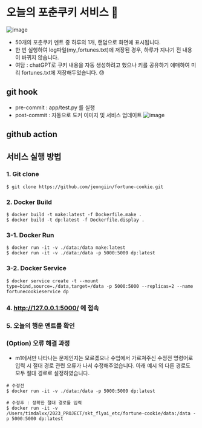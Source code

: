 # 오늘의 포춘쿠키 서비스 🥠
![image](https://github.com/jeongiin/fortune-cookie/assets/48753785/d546cda7-80a8-4a34-a736-da90ed4f8b78)

- 50개의 포춘쿠키 멘트 중 하루의 1개, 랜덤으로 화면에 표시됩니다.
- 한 번 실행하여 log파일(my_fortunes.txt)에 저장된 경우, 하루가 지나기 전 내용이 바뀌지 않습니다.
- 여담 : chatGPT로 쿠키 내용을 자동 생성하려고 했으나 키를 공유하기 애매하여 미리 fortunes.txt에 저장해두었습니다. 😓

## git hook

- pre-commit : app/test.py 를 실행
- post-commit : 자동으로 도커 이미지 및 서비스 업데이트
![image](https://github.com/jeongiin/fortune-cookie/assets/48753785/af470579-1af3-4b18-97b7-a7df688dbded)

## github action


## 서비스 실행 방법

### 1. Git clone

```
$ git clone https://github.com/jeongiin/fortune-cookie.git
```

### 2. Docker Build

```
$ docker build -t make:latest -f Dockerfile.make .
$ docker build -t dp:latest -f Dockerfile.display .
```

### 3-1. Docker Run

```
$ docker run -it -v ./data:/data make:latest
$ docker run -it -v ./data:/data -p 5000:5000 dp:latest
```

### 3-2. Docker Service

```
$ docker service create -t --mount type=bind,source=./data,target=/data -p 5000:5000 --replicas=2 --name fortunecookieservice dp
```

### 4. http://127.0.0.1:5000/ 에 접속

### 5. 오늘의 행운 멘트를 확인

### (Option) 오류 해결 과정

- m1에서만 나타나는 문제인지는 모르겠으나 수업에서 가르쳐주신 수정전 명령어로 입력 시 절대 경로 관련 오류가 나서 수정해주었습니다. 아래 예시 외 다른 경로도 모두 절대 경로로 설정하였습니다.

```
# 수정전
$ docker run -it -v ./data:/data -p 5000:5000 dp:latest

# 수정후 : 정확한 절대 경로를 입력
$ docker run -it -v /Users/timdalxx/2023_PROJECT/skt_flyai_etc/fortune-cookie/data:/data -p 5000:5000 dp:latest
```

